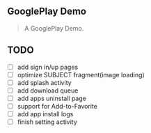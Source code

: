 ## GooglePlay Demo ##
> A GooglePlay Demo.

## TODO
- [ ] add sign in/up pages
- [ ] optimize SUBJECT fragment(image loading)
- [ ] add splash activity
- [ ] add download queue
- [ ] add apps uninstall page
- [ ] support for Add-to-Favorite
- [ ] add app install logs
- [ ] finish setting activity
